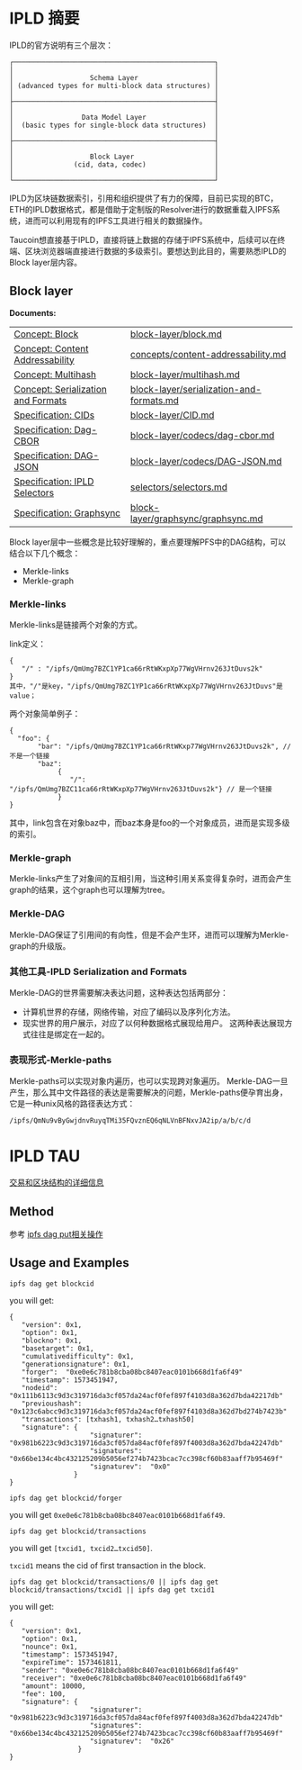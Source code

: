 # IPLD 摘要
IPLD的官方说明有三个层次：
```
┌──────────────────────────────────────────────────┐
│                                                  │
│                   Schema Layer                   │
│ (advanced types for multi-block data structures) │
│                                                  │
├──────────────────────────────────────────────────┤
│                                                  │
│                 Data Model Layer                 │
│  (basic types for single-block data structures)  │
│                                                  │
├──────────────────────────────────────────────────┤
│                                                  │
│                   Block Layer                    │
│               (cid, data, codec)                 │
│                                                  │
└──────────────────────────────────────────────────┘
```
IPLD为区块链数据索引，引用和组织提供了有力的保障，目前已实现的BTC，ETH的IPLD数据格式，都是借助于定制版的Resolver进行的数据重载入IPFS系统，进而可以利用现有的IPFS工具进行相关的数据操作。

Taucoin想直接基于IPLD，直接将链上数据的存储于IPFS系统中，后续可以在终端、区块浏览器端直接进行数据的多级索引。要想达到此目的，需要熟悉IPLD的Block layer层内容。

## Block layer
**Documents:**

|     |      |
|-----|------|
| [Concept: Block](block-layer/block.md) | [block-layer/block.md](block-layer/block.md) |
| [Concept: Content Addressability](concepts/content-addressability.md) | [concepts/content-addressability.md](concepts/content-addressability.md) |
| [Concept: Multihash](block-layer/multihash.md) | [block-layer/multihash.md](block-layer/multihash.md) |
| [Concept: Serialization and Formats](block-layer/serialization-and-formats.md) | [block-layer/serialization-and-formats.md](block-layer/serialization-and-formats.md) |
| [Specification: CIDs](block-layer/CID.md) | [block-layer/CID.md](block-layer/CID.md) |
| [Specification: Dag-CBOR](block-layer/codecs/dag-cbor.md) | [block-layer/codecs/dag-cbor.md](block-layer/codecs/dag-cbor.md) |
| [Specification: DAG-JSON](block-layer/codecs/DAG-JSON.md) | [block-layer/codecs/DAG-JSON.md](block-layer/codecs/DAG-JSON.md) |
| [Specification: IPLD Selectors](selectors/selectors.md) | [selectors/selectors.md](selectors/selectors.md) |
| [Specification: Graphsync](block-layer/graphsync/graphsync.md) | [block-layer/graphsync/graphsync.md](block-layer/graphsync/graphsync.md) |

Block layer层中一些概念是比较好理解的，重点要理解PFS中的DAG结构，可以结合以下几个概念：
- Merkle-links
- Merkle-graph

### Merkle-links

Merkle-links是链接两个对象的方式。

link定义：
```
{ 
   "/" : "/ipfs/QmUmg7BZC1YP1ca66rRtWKxpXp77WgVHrnv263JtDuvs2k"
}
其中，"/"是key，"/ipfs/QmUmg7BZC1YP1ca66rRtWKxpXp77WgVHrnv263JtDuvs"是value；
```
两个对象简单例子：
```
{
  "foo": {
       "bar": "/ipfs/QmUmg7BZC1YP1ca66rRtWKxp77WgVHrnv263JtDuvs2k", // 不是一个链接
       "baz":
            {
               "/": "/ipfs/QmUmg7BZC11ca66rRtWKxpXp77WgVHrnv263JtDuvs2k"} // 是一个链接
            }
}
```
其中，link包含在对象baz中，而baz本身是foo的一个对象成员，进而是实现多级的索引。
### Merkle-graph
Merkle-links产生了对象间的互相引用，当这种引用关系变得复杂时，进而会产生graph的结果，这个graph也可以理解为tree。
### Merkle-DAG
Merkle-DAG保证了引用间的有向性，但是不会产生环，进而可以理解为Merkle-graph的升级版。
### 其他工具-IPLD Serialization and Formats
Merkle-DAG的世界需要解决表达问题，这种表达包括两部分：
- 计算机世界的存储，网络传输，对应了编码以及序列化方法。
- 现实世界的用户展示，对应了以何种数据格式展现给用户。 
这两种表达展现方式往往是绑定在一起的。

### 表现形式-Merkle-paths
Merkle-paths可以实现对象内遍历，也可以实现跨对象遍历。
Merkle-DAG一旦产生，那么其中文件路径的表达是需要解决的问题，Merkle-paths便孕育出身，它是一种unix风格的路径表达方式：
```
/ipfs/QmNu9vByGwjdnvRuyqTMi35FQvznEQ6qNLVnBFNxvJA2ip/a/b/c/d
```
# IPLD TAU
[交易和区块结构的详细信息](https://github.com/Tau-Coin/taucoin-ipfs-docs/blob/master/doc/Tau-Mobile-tx-block-structure-draft-cn.md)
## Method
参考 [ipfs dag put相关操作](https://docs.ipfs.io/reference/api/cli/#ipfs-dag-put)
## Usage and Examples
```
ipfs dag get blockcid
```
you will get:
```
{
   "version": 0x1,         
   "option": 0x1,           
   "blockno": 0x1,          
   "basetarget": 0x1,        
   "cumulativedifficulty": 0x1,   
   "generationsignature": 0x1,  
   "forger":  "0xe0e6c781b8cba08bc8407eac0101b668d1fa6f49"
   "timestamp": 1573451947,             
   "nodeid": "0x111b6113c9d3c319716da3cf057da24acf0fef897f4103d8a362d7bda42217db"   
   "previoushash": "0x123c6abcc9d3c319716da3cf057da24acf0fef897f4103d8a362d7bd274b7423b"
   "transactions": [txhash1, txhash2…txhash50]
   "signature": {
                    "signaturer":  "0x981b6223c9d3c319716da3cf057da84acf0fef897f4003d8a362d7bda42247db"
                    "signatures":  "0x66be134c4bc432125209b5056ef274b7423bcac7cc398cf60b83aaff7b95469f"
                    "signaturev":  "0x0"
                }
}
```

```
ipfs dag get blockcid/forger
```
you will get `0xe0e6c781b8cba08bc8407eac0101b668d1fa6f49`.

```
ipfs dag get blockcid/transactions
```
you will get `[txcid1, txcid2…txcid50]`.

`txcid1` means the cid of first transaction in the block.

```
ipfs dag get blockcid/transactions/0 || ipfs dag get blockcid/transactions/txcid1 || ipfs dag get txcid1
```
you will get:
```
{
   "version": 0x1,     
   "option": 0x1,      
   "nounce": 0x1,      
   "timestamp": 1573451947,  
   "expireTime": 1573461811,  
   "sender": "0xe0e6c781b8cba08bc8407eac0101b668d1fa6f49"  
   "receiver": "0xe0e6c781b8cba08bc8407eac0101b668d1fa6f49"  
   "amount": 10000,   
   "fee": 100,    
   "signature": {
                    "signaturer":  "0x981b6223c9d3c319716da3cf057da84acf0fef897f4003d8a362d7bda42247db"
                    "signatures":  "0x66be134c4bc432125209b5056ef274b7423bcac7cc398cf60b83aaff7b95469f"
                    "signaturev":  "0x26"
                 }
}
```
